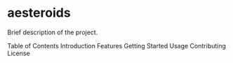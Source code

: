 # aesteroids
Brief description of the project.

Table of Contents
Introduction
Features
Getting Started
Usage
Contributing
License
